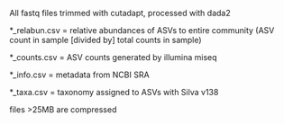 All fastq files trimmed with cutadapt, processed with dada2

*_relabun.csv = relative abundances of ASVs to entire community (ASV count in sample [divided by] total counts in sample)

*_counts.csv = ASV counts generated by illumina miseq

*_info.csv = metadata from NCBI SRA

*_taxa.csv = taxonomy assigned to ASVs with Silva v138


files >25MB are compressed
